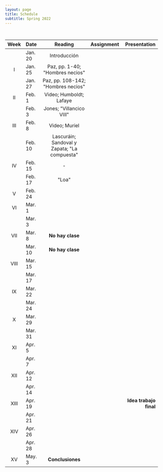 ```yaml
---
layout: page
title: Schedule
subtitle: Spring 2022
---
```


<br>

| Week | Date | Reading | Assignment | Presentation|
|:------:|:------|:--------:|:------:|----:|
|  |Jan. 20| Introducción  | | |
| I   |Jan. 25|  Paz, pp. 1-40; "Hombres necios" | | |
|     |Jan. 27| Paz, pp. 108-142; "Hombres necios" |  |  |
|II   |Feb. 1 |  Video; Humboldt; Lafaye |  |  |
|     |Feb. 3 | Jones; "Villancico VIII"  |  | |
|III  |Feb. 8 | Video; Muriel| |  |
|     |Feb. 10| Lascuráin; Sandoval y Zapata; "La compuesta"  | | |
| IV  |Feb. 15| - | |  |
|     |Feb. 17| "Loa" |  | |
| V   |Feb. 24|  |  |  |
| VI |Mar. 1 | | | |
|    |Mar. 3 |  | | |
|VII  |Mar. 8| **No hay clase** | |  |
|  |Mar. 10| **No hay clase** | | |
|VIII  |Mar. 15| | | |
|      |Mar. 17| |
| IX   |Mar. 22| |  | |
|      |Mar. 24| | | |
| X   |Mar. 29|  | | |
|     |Mar. 31|  | | |
| XI  |Apr. 5 |  | | |
|    |Apr. 7 |  | |  |
| XII  |Apr. 12|  | |  |
|      |Apr. 14|  | |  |
| XIII  |Apr. 19|  |  | **Idea trabajo final** |
|       |Apr. 21|  |  |  |
| XIV  |Apr. 26| |  | |
|      |Apr. 28| |  | |
| XV  | May. 3| **Conclusiones** | | |
